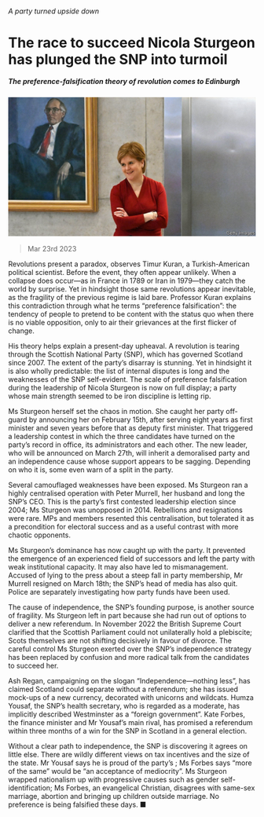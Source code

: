 ###### A party turned upside down

# The race to succeed Nicola Sturgeon has plunged the SNP into turmoil 

##### The preference-falsification theory of revolution comes to Edinburgh 

![image](images/20230325_BRP503.jpg) 

> Mar 23rd 2023 

Revolutions present a paradox, observes Timur Kuran, a Turkish-American political scientist. Before the event, they often appear unlikely. When a collapse does occur—as in France in 1789 or Iran in 1979—they catch the world by surprise. Yet in hindsight those same revolutions appear inevitable, as the fragility of the previous regime is laid bare. Professor Kuran explains this contradiction through what he terms “preference falsification”: the tendency of people to pretend to be content with the status quo when there is no viable opposition, only to air their grievances at the first flicker of change. 

His theory helps explain a present-day upheaval. A revolution is tearing through the Scottish National Party (SNP), which has governed Scotland since 2007. The extent of the party’s disarray is stunning. Yet in hindsight it is also wholly predictable: the list of internal disputes is long and the weaknesses of the SNP self-evident. The scale of preference falsification during the leadership of Nicola Sturgeon is now on full display; a party whose main strength seemed to be iron discipline is letting rip.

Ms Sturgeon herself set the chaos in motion. She caught her party off-guard by announcing her on February 15th, after serving eight years as first minister and seven years before that as deputy first minister. That triggered a leadership contest in which the three candidates have turned on the party’s record in office, its administrators and each other. The new leader, who will be announced on March 27th, will inherit a demoralised party and an independence cause whose support appears to be sagging. Depending on who it is, some even warn of a split in the party. 

Several camouflaged weaknesses have been exposed. Ms Sturgeon ran a highly centralised operation with Peter Murrell, her husband and long the SNP’s CEO. This is the party’s first contested leadership election since 2004; Ms Sturgeon was unopposed in 2014. Rebellions and resignations were rare. MPs and members resented this centralisation, but tolerated it as a precondition for electoral success and as a useful contrast with more chaotic opponents. 

Ms Sturgeon’s dominance has now caught up with the party. It prevented the emergence of an experienced field of successors and left the party with weak institutional capacity. It may also have led to mismanagement. Accused of lying to the press about a steep fall in party membership, Mr Murrell resigned on March 18th; the SNP’s head of media has also quit. Police are separately investigating how party funds have been used. 

The cause of independence, the SNP’s founding purpose, is another source of fragility. Ms Sturgeon left in part because she had run out of options to deliver a new referendum. In November 2022 the British Supreme Court clarified that the Scottish Parliament could not unilaterally hold a plebiscite; Scots themselves are not shifting decisively in favour of divorce. The careful control Ms Sturgeon exerted over the SNP’s independence strategy has been replaced by confusion and more radical talk from the candidates to succeed her. 

Ash Regan, campaigning on the slogan “Independence—nothing less”, has claimed Scotland could separate without a referendum; she has issued mock-ups of a new currency, decorated with unicorns and wildcats. Humza Yousaf, the SNP’s health secretary, who is regarded as a moderate, has implicitly described Westminster as a “foreign government”. Kate Forbes, the finance minister and Mr Yousaf’s main rival, has promised a referendum within three months of a win for the SNP in Scotland in a general election.

Without a clear path to independence, the SNP is discovering it agrees on little else. There are wildly different views on tax incentives and the size of the state. Mr Yousaf says he is proud of the party’s ; Ms Forbes says “more of the same” would be “an acceptance of mediocrity”. Ms Sturgeon wrapped nationalism up with progressive causes such as gender self-identification; Ms Forbes, an evangelical Christian, disagrees with same-sex marriage, abortion and bringing up children outside marriage. No preference is being falsified these days. ■



